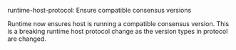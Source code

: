 runtime-host-protocol: Ensure compatible consensus versions

Runtime now ensures host is running a compatible consensus version.
This is a breaking runtime host protocol change as the version types in
protocol are changed.
